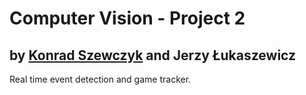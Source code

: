 # Computer Vision - Project 2
## by <a href="https://github.com/konradszewczyk">Konrad Szewczyk</a> and Jerzy Łukaszewicz

Real time event detection and game tracker.
